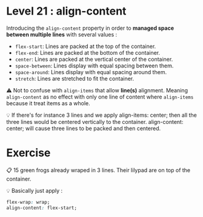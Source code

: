 # Level 21 : align-content

Introducing the `align-content` property in order to **managed space between multiple lines** with several values : 
- `flex-start`: Lines are packed at the top of the container.
- `flex-end`: Lines are packed at the bottom of the container.
- `center`: Lines are packed at the vertical center of the container.
- `space-between`: Lines display with equal spacing between them.
- `space-around`: Lines display with equal spacing around them.
- `stretch`: Lines are stretched to fit the container.

:warning: Not to confuse with `align-items` that allow **line(s)** alignment. Meaning `align-content` as no effect with only one line of content where `align-items` because it treat items as a whole.

:bulb: If there's for instance 3 lines and we apply align-items: center; then all the three lines would be centered vertically to the container. align-content: center; will cause three lines to be packed and then centered.

# Exercise

:clipboard: 15 green frogs already wraped in 3 lines. Their lilypad are on top of the container.

:bulb: Basically just apply : 

```css
flex-wrap: wrap;
align-content: flex-start;
```
